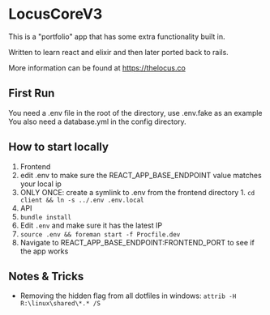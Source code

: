 # LocusCoreV3

This is a "portfolio" app that has some extra functionality built in.


Written to learn react and elixir and then later ported back to rails.


More information can be found at https://thelocus.co

## First Run

You need a .env file in the root of the directory, use .env.fake as an example
You also need a database.yml in the config directory.

## How to start locally

1. Frontend
  1. edit .env to make sure the REACT_APP_BASE_ENDPOINT value matches your local ip
  2. ONLY ONCE: create a symlink to .env from the frontend directory
    1. `cd client && ln -s ../.env .env.local`
2. API
  1. `bundle install`
  2. Edit `.env` and make sure it has the latest IP
  3. `source .env && foreman start -f Procfile.dev`
3. Navigate to REACT_APP_BASE_ENDPOINT:FRONTEND_PORT to see if the app works

## Notes & Tricks
* Removing the hidden flag from all dotfiles in windows:
  `attrib -H R:\linux\shared\*.* /S`
